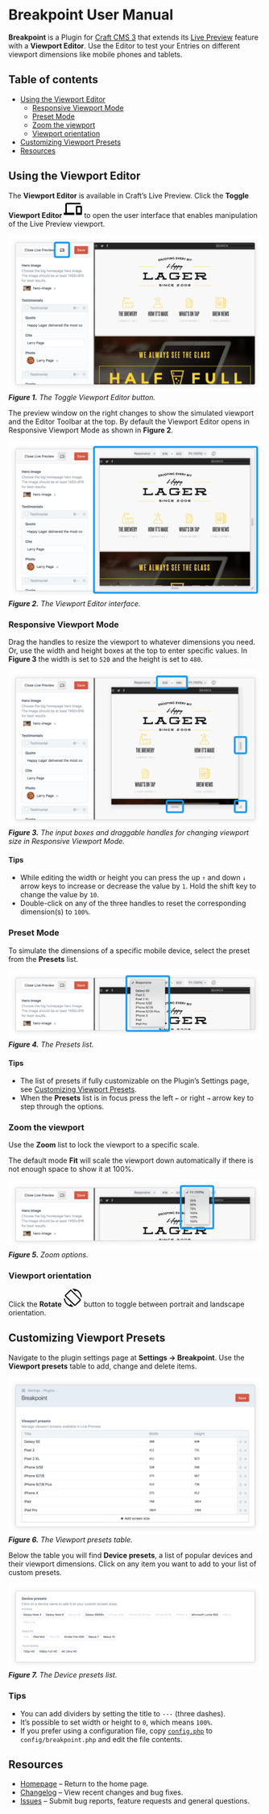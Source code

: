 # Breakpoint User Manual

**Breakpoint** is a Plugin for [Craft CMS 3](https://craftcms.com/) that extends its [Live Preview](https://craftcms.com/features/live-preview) feature with a **Viewport Editor**. Use the Editor to test your Entries on different viewport dimensions like mobile phones and tablets.

## Table of contents

-   [Using the Viewport Editor](#using-the-viewport-editor)
    -   [Responsive Viewport Mode](#responsive-viewport-mode)
    -   [Preset Mode](#preset-mode)
    -   [Zoom the viewport](#zoom-the-viewport)
    -   [Viewport orientation](#viewport-orientation)
-   [Customizing Viewport Presets](#customizing-viewport-presets)
-   [Resources](#resources)

## Using the Viewport Editor

The **Viewport Editor** is available in Craft’s Live Preview. Click the **Toggle Viewport Editor** ![Icon](resources/icon-devices.svg) to open the user interface that enables manipulation of the Live Preview viewport.

![Figure 1](resources/figure-01.png)
_**Figure 1.** The Toggle Viewport Editor button._

The preview window on the right changes to show the simulated viewport and the Editor Toolbar at the top. By default the Viewport Editor opens in Responsive Viewport Mode as shown in **Figure 2**.

![Figure 2](resources/figure-02.png)
_**Figure 2.** The Viewport Editor interface._

### Responsive Viewport Mode

Drag the handles to resize the viewport to whatever dimensions you need. Or, use the width and height boxes at the top to enter specific values. In **Figure 3** the width is set to `520` and the height is set to `480`.

![Figure 3](resources/figure-03.png)
_**Figure 3.** The input boxes and draggable handles for changing viewport size in Responsive Viewport Mode._

#### Tips

-   While editing the width or height you can press the up `↑` and down `↓` arrow keys to increase or decrease the value by `1`. Hold the shift key to change the value by `10`.
-   Double-click on any of the three handles to reset the corresponding dimension(s) to `100%`.

### Preset Mode

To simulate the dimensions of a specific mobile device, select the preset from the **Presets** list.

![Figure 4](resources/figure-04.png)
_**Figure 4.** The Presets list._

#### Tips

-   The list of presets if fully customizable on the Plugin’s Settings page, see [Customizing Viewport Presets](#customizing-viewport-presets).
-   When the **Presets** list is in focus press the left `←` or right `→` arrow key to step through the options.

### Zoom the viewport

Use the **Zoom** list to lock the viewport to a specific scale.

The default mode **Fit** will scale the viewport down automatically if there is not enough space to show it at 100%.

![Figure 5](resources/figure-05.png)
_**Figure 5.** Zoom options._

### Viewport orientation

Click the **Rotate** ![Icon](resources/icon-rotate.svg) button to toggle between portrait and landscape orientation.

## Customizing Viewport Presets

Navigate to the plugin settings page at **Settings → Breakpoint**. Use the **Viewport presets** table to add, change and delete items.

![Figure 6](resources/figure-06.png)
_**Figure 6.** The Viewport presets table._

Below the table you will find **Device presets**, a list of popular devices and their viewport dimensions. Click on any item you want to add to your list of custom presets.

![Figure 7](resources/figure-07.png)
_**Figure 7.** The Device presets list._

### Tips

-   You can add dividers by setting the title to `---` (three dashes).
-   It’s possible to set width or height to `0`, which means `100%`.
-   If you prefer using a configuration file, copy [`config.php`](../src/config.php) to `config/breakpoint.php` and edit the file contents.

## Resources

-   [Homepage](https://github.com/michaelhue/craft-breakpoint) – Return to the home page.
-   [Changelog](https://github.com/michaelhue/craft-breakpoint/blob/master/CHANGELOG.md) – View recent changes and bug fixes.
-   [Issues](https://github.com/michaelhue/craft-breakpoint/issues) – Submit bug reports, feature requests and general questions.
